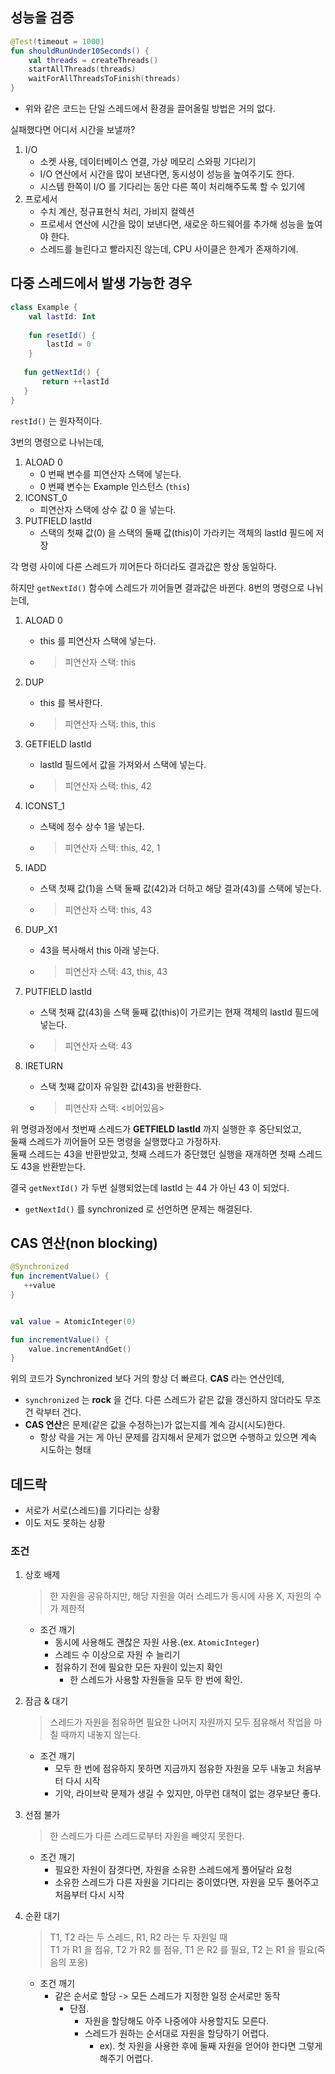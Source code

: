 ## 성능을 검증

```kotlin
@Test(timeout = 1000)
fun shouldRunUnder10Seconds() {
    val threads = createThreads()
    startAllThreads(threads)
    waitForAllThreadsToFinish(threads)
}
```
- 위와 같은 코드는 단일 스레드에서 환경을 끌어올릴 방법은 거의 없다.

실패했다면 어디서 시간을 보낼까?

1. I/O
   - 소켓 사용, 데이터베이스 연결, 가상 메모리 스와핑 기다리기
   - I/O 연산에서 시간을 많이 보낸다면, 동시성이 성능을 높여주기도 한다.
   - 시스템 한쪽이 I/O 를 기다리는 동안 다른 쪽이 처리해주도록 할 수 있기에
2. 프로세서
   - 수치 계산, 정규표현식 처리, 가비지 컬렉션
   - 프로세서 연산에 시간을 많이 보낸다면, 새로운 하드웨어를 추가해 성능을 높여야 한다.
   - 스레드를 늘린다고 빨라지진 않는데, CPU 사이클은 한계가 존재하기에.

## 다중 스레드에서 발생 가능한 경우

```kotlin
class Example {
    val lastId: Int
    
    fun resetId() {
        lastId = 0
    }
   
   fun getNextId() {
       return ++lastId
   }
}
```    

`restId()` 는 원자적이다.

3번의 명령으로 나뉘는데,
1. ALOAD 0 
   - 0 번째 변수를 피연산자 스택에 넣는다.
   - 0 번쨰 변수는 Example 인스턴스 (`this`)
2. ICONST_0
   - 피연산자 스택에 상수 값 0 을 넣는다.
3. PUTFIELD lastId 
   - 스택의 첫째 값(0) 을 스택의 둘째 값(this)이 가라키는 객체의 lastId 필드에 저장

각 명령 사이에 다른 스레드가 끼어든다 하더라도 결과값은 항상 동일하다.


하지만 `getNextId()` 함수에 스레드가 끼어들면 결과값은 바뀐다.
8번의 명령으로 나뉘는데,

1. ALOAD 0 
   - this 를 피연산자 스택에 넣는다.
   - > 피연산자 스택: this

2. DUP
   - this 를 복사한다.
   - > 피연산자 스택: this, this
     
3. GETFIELD lastId
   - lastId 필드에서 값을 가져와서 스택에 넣는다.
   - > 피연산자 스택: this, 42
     
4. ICONST_1
   - 스택에 정수 상수 1을 넣는다.
   - > 피연산자 스택: this, 42, 1
   
5. IADD
   - 스택 첫째 값(1)을 스택 둘째 값(42)과 더하고 해당 결과(43)를 스택에 넣는다.
   - > 피연산자 스택: this, 43
     
6. DUP_X1
   - 43을 복사해서 this 아래 넣는다.
   - > 피연산자 스택: 43, this, 43
     
7. PUTFIELD lastId 
   - 스택 첫째 값(43)을 스택 둘째 값(this)이 가르키는 현재 객체의 lastId 필드에 넣는다.
   - > 피연산자 스택: 43
     
8. IRETURN
   - 스택 첫째 값이자 유일한 값(43)을 반환한다.
   - > 피연산자 스택: <비어있음>
     

위 명령과정에서 첫번째 스레드가 **GETFIELD lastId** 까지 실행한 후 중단되었고,  
둘째 스레드가 끼어들어 모든 명령을 실행했다고 가정하자.  
둘째 스레드는 43을 반환받았고, 
첫째 스레드가 중단했던 실행을 재개하면 첫째 스레드도 43을 반환받는다.

결국 `getNextId()` 가 두번 실행되었는데 lastId 는 44 가 아닌 43 이 되었다.

- `getNextId()` 를 synchronized 로 선언하면 문제는 해결된다.

## CAS 연산(non blocking)

```kotlin
@Synchronized
fun incrementValue() {
   ++value
}
```

```kotlin

val value = AtomicInteger(0)

fun incrementValue() {
    value.incrementAndGet()
}
```

위의 코드가 Synchronized 보다 거의 항상 더 빠르다. **CAS** 라는 연산인데,  

- `synchronized` 는 **rock** 을 건다. 다른 스레드가 같은 값을 갱신하지 않더라도 무조건 락부터 건다.
- **CAS 연산**은 문제(같은 값을 수정하는)가 없는지를 계속 감시(시도)한다.
  - 항상 락을 거는 게 아닌 문제를 감지해서 문제가 없으면 수행하고 있으면 계속 시도하는 형태

## 데드락

- 서로가 서로(스레드)를 기다리는 상황
- 이도 저도 못하는 상황

### 조건
1. 상호 배제
   > 한 자원을 공유하지만, 해당 자원을 여러 스레드가 동시에 사용 X, 자원의 수가 제한적
   - 조건 깨기
     - 동시에 사용해도 괜찮은 자원 사용.(ex. `AtomicInteger`)
     - 스레드 수 이상으로 자원 수 늘리기
     - 점유하기 전에 필요한 모든 자원이 있는지 확인
       - 한 스레드가 사용할 자원들을 모두 한 번에 확인.
    

2. 잠금 & 대기
   > 스레드가 자원을 점유하면 필요한 나머지 자원까지 모두 점유해서 작업을 마칠 때까지 내놓지 않는다.
   - 조건 깨기
     - 모두 한 번에 점유하지 못하면 지금까지 점유한 자원을 모두 내놓고 처음부터 다시 시작
     - 기악, 라이브락 문제가 생길 수 있지만, 아무런 대척이 없는 경우보단 좋다.

3. 선점 불가
   > 한 스레드가 다른 스레드로부터 자원을 빼앗지 못한다.
   - 조건 깨기
     - 필요한 자원이 잠겻다면, 자원을 소유한 스레드에게 풀어달라 요청
     - 소유한 스레드가 다른 자원을 기다리는 중이였다면, 자원을 모두 풀어주고 처음부터 다시 시작

4. 순환 대기
   > T1, T2 라는 두 스레드, R1, R2 라는 두 자원일 때  
   > T1 가 R1 을 점유, T2 가 R2 를 점유, T1 은 R2 를 필요, T2 는 R1 을 필요(죽음의 포옹)
   - 조건 깨기
     - 같은 순서로 할당 -> 모든 스레드가 지정한 일정 순서로만 동작
       - 단점.
         - 자원을 할당해도 아주 나중에야 사용할지도 모른다.
         - 스레드가 원하는 순서대로 자원을 할당하기 어렵다.
           - ex). 첫 자원을 사용한 후에 둘째 자원을 얻어야 한다면 그렇게 해주기 어렵다.